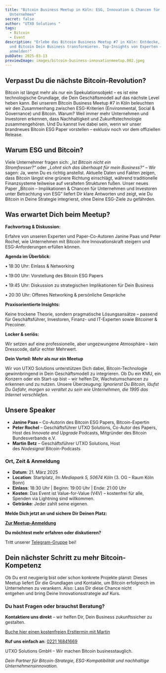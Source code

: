 ```yaml
---
title: "Bitcoin Business Meetup in Köln: ESG, Innovation & Chancen für Dein
  Unternehmen"
secret: false
author: "UTXO Solutions "
tags:
  - Bitcoin
  - Event
description: "Erlebe das Bitcoin Business Meetup #7 in Köln: Entdecke, wie ESG
  und Bitcoin Dein Business transformieren. Top-Insights von Experten – jetzt
  anmelden!"
pubDate: 2025-03-13
previewImage: images/bitcoin-business-innovationmeetup.002.jpeg
---
```

## Verpasst Du die nächste Bitcoin-Revolution?

Bitcoin ist längst mehr als nur ein Spekulationsobjekt – es ist eine technologische Grundlage, die Dein Geschäftsmodell auf das nächste Level heben kann. Bei unserem Bitcoin Business Meetup #7 in Köln beleuchten wir den Zusammenhang zwischen ESG-Kriterien (Environmental, Social & Governance) und Bitcoin. Warum? Weil immer mehr Unternehmen und Investoren erkennen, dass Nachhaltigkeit und Zukunftstechnologie zusammengehören. Und Du kannst live dabei sein, wenn wir unser brandneues Bitcoin ESG Paper vorstellen – exklusiv noch vor dem offiziellen Release.

## Warum ESG und Bitcoin?

Viele Unternehmer fragen sich: *„Ist Bitcoin nicht ein Stromfresser?“* oder *„Lohnt sich das überhaupt für mein Business?“* – Wir sagen: Ja, wenn Du es richtig anstellst. Aktuelle Daten und Fakten zeigen, dass Bitcoin längst eine grünere Richtung einschlägt, während traditionelle Finanzsysteme teilweise auf veralteten Strukturen fußen. Unser neues Paper „Bitcoin – Implikationen & Chancen für Unternehmen und Investoren unter Betrachtung von ESG“ liefert Dir klare Antworten und zeigt, wie Du Bitcoin in Deine Strategie integrierst, ohne Deine ESG-Ziele zu gefährden.

## Was erwartet Dich beim Meetup?

**Fachvortrag & Diskussion:**

Erfahre von unseren Experten und Paper-Co-Autoren Janine Paas und Peter Rochel, wie Unternehmen mit Bitcoin ihre Innovationskraft steigern und ESG-Anforderungen erfüllen können.

**Agenda im Überblick:**

• 18:30 Uhr: Einlass & Networking

• 19:00 Uhr: Vorstellung des Bitcoin ESG Papers

• 19:45 Uhr: Diskussion zu strategischen Implikationen für Dein Business

• 20:30 Uhr: Offenes Networking & persönliche Gespräche

**Praxisorientierte Insights:**

Keine trockene Theorie, sondern pragmatische Lösungsansätze – passend für Geschäftsführer, Investoren, Finanz- und IT-Experten sowie Bitcoiner & Precoiner.

**Locker & seriös:**

Wir setzen auf eine professionelle, aber ungezwungene Atmosphäre – kein Dresscode, dafür echter Mehrwert.

**Dein Vorteil: Mehr als nur ein Meetup**

Wir von UTXO Solutions unterstützen Dich dabei, Bitcoin-Technologie gewinnbringend in Dein Geschäftsmodell zu integrieren. Ob Du ein KMU, ein Konzern oder ein Start-up bist – wir helfen Dir, Wachstumschancen zu erkennen und zu nutzen. Unsere Überzeugung: *Ignorierst Du Bitcoin, läufst Du Gefahr, morgen so veraltet zu sein wie Unternehmen, die 1995 das Internet verschliefen.*

## Unsere Speaker

* **Janine Paas** – Co-Autorin des Bitcoin ESG Papers, Bitcoin-Expertin
* **Peter Rochel** – Geschäftsführer UTXO Solutions, Co-Autor des Papers, Host des *Innovate and Upgrade* Podcasts, Mitgründer des Bitcoin Bundesverbands e.V.
* **Martin Betz** – Geschäftsführer UTXO Solutions, Host des *Nodesignal* Bitcoin-Podcasts



### Ort, Zeit & Anmeldung

* **Datum**: 21. März 2025
* **Location**: Startplatz, *Im Mediapark 5, 50674 Köln* (3. OG – Raum Köln Bonn)
* **Einlass**: 18:30 Uhr | Beginn: 19:00 Uhr | Ende: 21:00 Uhr
* **Kosten**: Das Event ist Value-for-Value (V4V) – kostenfrei für alle, Spenden via Lightning sind willkommen.
* **Getränke**: Jeder zahlt seine eigenen.

**Melde Dich jetzt an und sichere Dir Deinen Platz:**

**[Zur Meetup-Anmeldung](https://www.meetup.com/bitcoin-business-innovation/events/306398150/?utm_medium=referral&utm_campaign=share-btn_savedevents_share_modal&utm_source=link)**


**Du möchtest mehr erfahren oder diskutieren?**

Tritt unserer [Telegram-Gruppe](https://t.me/+bsPCqOwEmpwzY2E6) bei!



## **Dein nächster Schritt zu mehr Bitcoin-Kompetenz**

Ob Du erst neugierig bist oder schon konkrete Projekte planst: Dieses Meetup liefert Dir die Grundlagen und Kontakte, um Bitcoin erfolgreich im Unternehmen zu verankern. Also: Lass Dir diese Chance nicht entgehen und bring Deine Innovationsstrategie auf Kurs.



### Du hast Fragen oder brauchst Beratung?

**Kontaktiere uns direkt** – wir helfen Dir, Dein Business zukunftssicher zu gestalten.

[Buche hier einen kostenfreien Ersttermin mit Martin](https://cal.com/martinbetz)

**Ruf uns einfach an**: [0221 16841669](tel:004922116841669)

UTXO Solutions GmbH – Wir machen Bitcoin businesstauglich.

*Dein Partner für Bitcoin-Strategie, ESG-Kompatibilität und nachhaltige Unternehmensinnovation.*
